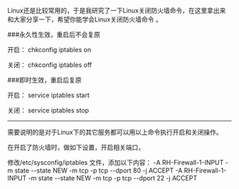 Linux还是比较常用的，于是我研究了一下Linux关闭防火墙命令，在这里拿出来和大家分享一下，希望你能学会Linux关闭防火墙命令 。

###永久性生效，重启后不会复原

开启： chkconfig iptables on

关闭： chkconfig iptables off

###即时生效，重启后复原

开启： service iptables start

关闭： service iptables stop

----

需要说明的是对于Linux下的其它服务都可以用以上命令执行开启和关闭操作。

在开启了防火墙时，做如下设置，开启相关端口，

修改/etc/sysconfig/iptables 文件，添加以下内容：
-A RH-Firewall-1-INPUT -m state --state NEW -m tcp -p tcp --dport 80 -j ACCEPT
-A RH-Firewall-1-INPUT -m state --state NEW -m tcp -p tcp --dport 22 -j ACCEPT